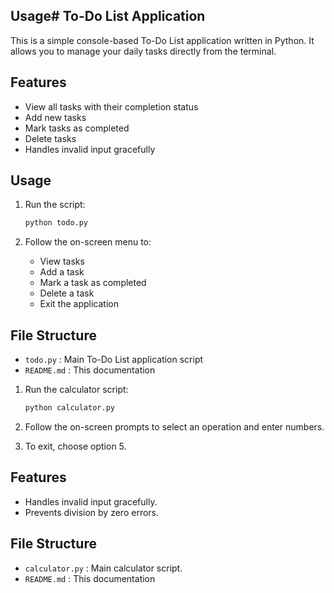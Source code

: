## Usage# To-Do List Application

This is a simple console-based To-Do List application written in Python. It allows you to manage your daily tasks directly from the terminal.

## Features

- View all tasks with their completion status
- Add new tasks
- Mark tasks as completed
- Delete tasks
- Handles invalid input gracefully

## Usage

1. Run the script:
   ```sh
   python todo.py
   ```

2. Follow the on-screen menu to:
   - View tasks
   - Add a task
   - Mark a task as completed
   - Delete a task
   - Exit the application

## File Structure

- `todo.py` : Main To-Do List application script
- `README.md` : This documentation

1. Run the calculator script:
   ```sh
   python calculator.py
   ```

2. Follow the on-screen prompts to select an operation and enter numbers.

3. To exit, choose option 5.

## Features

- Handles invalid input gracefully.
- Prevents division by zero errors.

## File Structure

- `calculator.py` : Main calculator script.
- `README.md` : This documentation
